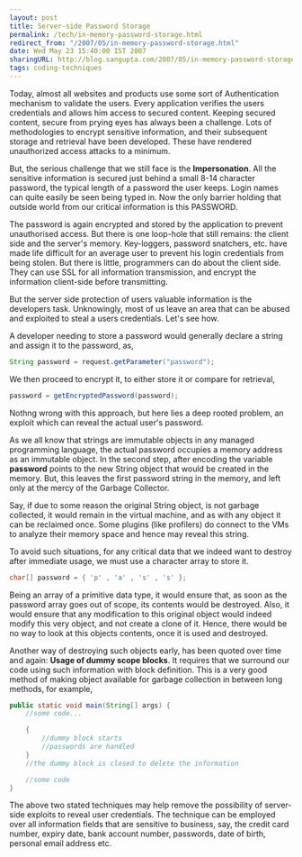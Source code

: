 ```yaml
---
layout: post
title: Server-side Password Storage
permalink: /tech/in-memory-password-storage.html
redirect_from: "/2007/05/in-memory-password-storage.html"
date: Wed May 23 15:40:00 IST 2007
sharingURL: http://blog.sangupta.com/2007/05/in-memory-password-storage.html
tags: coding-techniques
---
```


Today, almost all websites and products use some sort of Authentication mechanism to 
validate the users. Every application verifies the users credentials and allows him 
access to secured content. Keeping secured content, secure from prying eyes has always 
been a challenge. Lots of methodologies to encrypt sensitive information, and their 
subsequent storage and retrieval have been developed. These have rendered unauthorized 
access attacks to a minimum.

But, the serious challenge that we still face is the **Impersonation**. All the sensitive 
information is secured just behind a small 8-14 character password, the typical length of 
a password the user keeps. Login names can quite easily be seen being typed in. Now the 
only barrier holding that outside world from our critical information is this PASSWORD.

The password is again encrypted and stored by the application to prevent unauthorised 
access. But there is one loop-hole that still remains: the client side and the server's 
memory. Key-loggers, password snatchers, etc. have made life difficult for an average 
user to prevent his login credentials from being stolen. But there is little, programmers 
can do about the client side. They can use SSL for all information transmission, and encrypt 
the information client-side before transmitting.

But the server side protection of users valuable information is the developers task. Unknowingly, 
most of us leave an area that can be abused and exploited to steal a users credentials. Let's see how.

A developer needing to store a password would generally declare a string and assign it to the password, as,

```java
String password = request.getParameter("password");
```

We then proceed to encrypt it, to either store it or compare for retrieval,

```java
password = getEncryptedPassword(password);
```

Nothng wrong with this approach, but here lies a deep rooted problem, an exploit which can 
reveal the actual user's password.

As we all know that strings are immutable objects in any managed programming language, the 
actual password occupies a memory address as an immutable object. In the second step, after 
encoding the variable **password** points to the new String object that would be created in 
the memory. But, this leaves the first password string in the memory, and left only at the 
mercy of the Garbage Collector.

Say, if due to some reason the original String object, is not garbage collected, it would 
remain in the virtual machine, and as with any object it can be reclaimed once. Some 
plugins (like profilers) do connect to the VMs to analyze their memory space and hence 
may reveal this string.

To avoid such situations, for any critical data that we indeed want to destroy after 
immediate usage, we must use a character array to store it.

```java
char[] password = { 'p' , 'a' , 's' , 's' };
```

Being an array of a primitive data type, it would ensure that, as soon as the password
array goes out of scope, its contents would be destroyed. Also, it would ensure that 
any modification to this original object would indeed modify this very object, and not 
create a clone of it. Hence, there would be no way to look at this objects contents, 
once it is used and destroyed.

Another way of destroying such objects early, has been quoted over time and again: 
**Usage of dummy scope blocks**. It requires that we surround our code using such 
information with block definition. This is a very good method of making object available 
for garbage collection in between long methods, for example,

```java
public static void main(String[] args) {
	//some code...

	{
		//dummy block starts
		//passwords are handled
	}
	//the dummy block is closed to delete the information

	//some code
}
```

The above two stated techniques may help remove the possibility of server-side exploits 
to reveal user credentials. The technique can be employed over all information fields that 
are sensitive to business, say, the credit card number, expiry date, bank account number, 
passwords, date of birth, personal email address etc.
